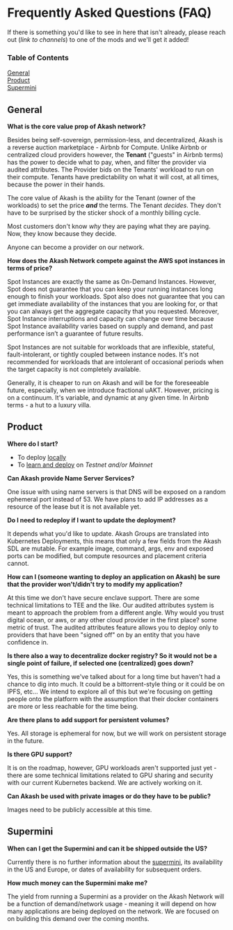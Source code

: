 # Frequently Asked Questions (FAQ)

If there is something you'd like to see in here that isn't already, please reach out (_link to channels_) to one of the mods and we'll get it added!

### Table of Contents  
[General](#General)  
[Product](#Product)  
[Supermini](#Supermini)  

<a name="General"/>

## General

**What is the core value prop of Akash network?**

Besides being self-sovereign, permission-less, and decentralized, Akash is a reverse auction marketplace - Airbnb for Compute. Unlike Airbnb or centralized cloud providers however, the **Tenant** ("guests" in Airbnb terms) has the power to decide what to pay, when, and filter the provider via audited attributes. The Provider bids on the Tenants' workload to run on their compute. Tenants have predictability on what it will cost, at all times, because the power in their hands.

The core value of Akash is the ability for the Tenant (owner of the workloads) to set the price **_and_** the terms. The Tenant _decides_. They don't have to be surprised by the sticker shock of a monthly billing cycle.

Most customers don't know _why_ they are paying what they are paying. Now, they know because they decide.

Anyone can become a provider on our network.

**How does the Akash Network compete against the AWS spot instances in terms of price?**

Spot Instances are exactly the same as On-Demand Instances. However, Spot does not guarantee that you can keep your running instances long enough to finish your workloads. Spot also does not guarantee that you can get immediate availability of the instances that you are looking for, or that you can always get the aggregate capacity that you requested. Moreover, Spot Instance interruptions and capacity can change over time because Spot Instance availability varies based on supply and demand, and past performance isn’t a guarantee of future results.

Spot Instances are not suitable for workloads that are inflexible, stateful, fault-intolerant, or tightly coupled between instance nodes. It's not recommended for workloads that are intolerant of occasional periods when the target capacity is not completely available. 

Generally, it is cheaper to run on Akash and will be for the foreseeable future, especially, when we introduce fractional uAKT. However, pricing is on a continuum. It's variable, and dynamic at any given time. In Airbnb terms - a hut to a luxury villa. 

<a name="Product"/>

## Product

**Where do I start?**

- To deploy [locally](https://github.com/ovrclk/akash)
- To [learn and deploy](https://docs.akash.network/) on _Testnet and/or Mainnet_

**Can Akash provide Name Server Services?**

One issue with using name servers is that DNS will be exposed on a random ephemeral port instead of 53.  We have plans to add IP addresses as a resource of the lease but it is not available yet.

**Do I need to redeploy if I want to update the deployment?**

It depends what you'd like to update. Akash Groups are translated into Kubernetes Deployments, this means that only a few fields from the Akash SDL are mutable. 
For example image, command, args, env and exposed ports can be modified, but compute resources and placement criteria cannot.

**How can I (someone wanting to deploy an application on Akash) be sure that the provider won't/didn't try to modify my application?**

At this time we don't have secure enclave support.  There are some technical limitations to TEE and the like. Our audited attributes system is meant to approach the problem from a different angle.
Why would you trust digital ocean, or aws, or any other cloud provider in the first place? some metric of trust. The audited attributes feature allows you to deploy only to providers that have been "signed off" on by an entity that you have confidence in. 

**Is there also a way to decentralize docker registry? So it would not be a single point of failure, if selected one (centralized) goes down?**

Yes, this is something we've talked about for a long time but haven't had a chance to dig into much.  It could be a bittorrent-style thing or it could be on IPFS, etc... We intend to explore all of this but we're focusing on getting people onto the platform with the assumption that their docker containers are more or less reachable for the time being.

**Are there plans to add support for persistent volumes?**

Yes. All storage is ephemeral for now, but we will work on persistent storage in the future.

**Is there GPU support?**

It is on the roadmap, however, GPU workloads aren't supported just yet - there are some technical limitations related to GPU sharing and security with our current Kubernetes backend. We are actively working on it.

**Can Akash be used with private images or do they have to be public?**

Images need to be publicly accessible at this time.


<a name="Supermini"/>

## Supermini

**When can I get the Supermini and can it be shipped outside the US?**

Currently there is no further information about the [supermini](https://akash.network/supermini), its availability in the US and Europe, or dates of availability for subsequent orders. 

**How much money can the Supermini make me?**

The yield from running a Supermini as a provider on the Akash Network will be a function of demand/network usage - meaning it will depend on how many applications are being deployed on the network. We are focused on on building this demand over the coming months.
